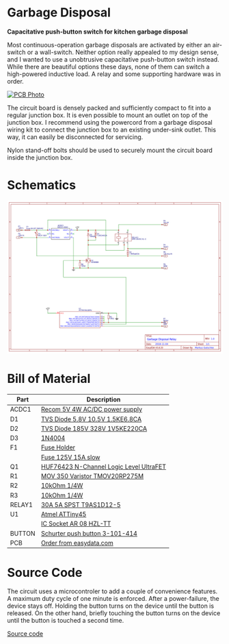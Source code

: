 # Garbage Disposal
**Capacitative push-button switch for kitchen garbage disposal**

Most continuous-operation garbage disposals are activated by either an air-switch or a
wall-switch. Neither option really appealed to my design sense, and I wanted to 
use a unobtrusive capacitative push-button switch instead. While there are beautiful
options these days, none of them can switch a high-powered inductive load. A relay
and some supporting hardware was in order.

[![PCB Photo](data:image/svg+xml;base64,PD94bWwgdmVyc2lvbj0iMS4wIiBlbmNvZGluZz0idXRmLTgiIHN0YW5kYWxvbmU9Im5vIj8+PHN2%0D%0AZyB4bWxucz0iaHR0cDovL3d3dy53My5vcmcvMjAwMC9zdmciIHhtbG5zOnhsaW5rPSJodHRwOi8v%0D%0Ad3d3LnczLm9yZy8xOTk5L3hsaW5rIiB3aWR0aD0iNzMuOTE0bW0iIGhlaWdodD0iNjEuMjE0bW0i%0D%0AIHZpZXdCb3g9IjQwNDAgMzA0MCAyOTEgMjQxIj48dGl0bGU+UGhvdG8gVmlldzwvdGl0bGU+PHN0%0D%0AeWxlIHR5cGU9InRleHQvY3NzIj4KcGF0aCwgcG9seWxpbmUsIHBvbHlnb24ge3N0cm9rZS1saW5l%0D%0Aam9pbjpyb3VuZDt9CnBhdGgsIHBvbHlsaW5lLCBwb2x5Z29uLCBsaW5lIHtzdHJva2UtbGluZWNh%0D%0AcDpyb3VuZDt9CnJlY3QsIGNpcmNsZSwgZWxsaXBzZSwgcG9seWxpbmUsIHBvbHlnb24sIGxpbmUs%0D%0AIHBhdGgge3NoYXBlLXJlbmRlcmluZzpjcmlzcEVkZ2VzO30KKltsYXllcmlkPSIwIl0ge3N0cm9r%0D%0AZTojRkZGRkZGOyBGSUxMOiNGRkZGRkY7fSpbbGF5ZXJpZD0iMSJdIHtzdHJva2U6IzAwQkUwMDsg%0D%0AZmlsbDojMDBCRTAwO30qW2xheWVyaWQ9IjIiXSB7c3Ryb2tlOiMwMEJFMDA7IGZpbGw6IzAwQkUw%0D%0AMDt9KltsYXllcmlkPSIzIl0ge3N0cm9rZTojRkZGRkZGOyBmaWxsOiNGRkZGRkY7fSpbbGF5ZXJp%0D%0AZD0iNCJdIHtzdHJva2U6I0ZGRkZGRjsgZmlsbDojRkZGRkZGO30qW2xheWVyaWQ9IjUiXSB7c3Ry%0D%0Ab2tlOiM4MDgwODA7IGZpbGw6IzgwODA4MDt9KltsYXllcmlkPSI2Il0ge3N0cm9rZTojODAwMDAw%0D%0AOyBmaWxsOiM4MDAwMDA7fSpbbGF5ZXJpZD0iNyJdIHtzdHJva2U6I0RDQUExNDsgZmlsbDojRENB%0D%0AQTE0O30qW2xheWVyaWQ9IjgiXSB7c3Ryb2tlOiNEQ0FBMTQ7IGZpbGw6I0RDQUExNDt9KltsYXll%0D%0AcmlkPSI5Il0ge2Rpc3BsYXk6bm9uZX0qW2xheWVyaWQ9IjEwIl0ge3N0cm9rZTojMEIzQjBCOyBm%0D%0AaWxsOiMwQjNCMEI7fSpbbGF5ZXJpZD0iMTEiXSB7c3Ryb2tlOiNDMEMwQzA7IGZpbGw6I0MwQzBD%0D%0AMDt9KltsYXllcmlkPSIxMiJdIHtzdHJva2U6I0ZGRkZGRjsgZmlsbDojRkZGRkZGO30qW2xheWVy%0D%0AaWQ9IjEzIl0ge3N0cm9rZTojMzNDQzk5OyBmaWxsOiMzM0NDOTk7fSpbbGF5ZXJpZD0iMTQiXSB7%0D%0Ac3Ryb2tlOiM1NTU1RkY7IGZpbGw6IzU1NTVGRjt9KltsYXllcmlkPSIxNSJdIHtzdHJva2U6I0Yw%0D%0AMjJGMDsgZmlsbDojRjAyMkYwO30qW2xheWVyaWQ9IjE2Il0ge3N0cm9rZTojRkZGRkZGOyBGSUxM%0D%0AOiNGRkZGRkY7fSpbbGF5ZXJpZD0iMTciXSB7c3Ryb2tlOiNGRkZGRkY7IEZJTEw6I0ZGRkZGRjt9%0D%0AKltsYXllcmlkPSIxOCJdIHtzdHJva2U6I0ZGRkZGRjsgRklMTDojRkZGRkZGO30qW2xheWVyaWQ9%0D%0AIjE5Il0ge3N0cm9rZTojRkZGRkZGOyBGSUxMOiNGRkZGRkY7fSpbbGF5ZXJpZD0iMjAiXSB7c3Ry%0D%0Ab2tlOiNGRkZGRkY7IEZJTEw6I0ZGRkZGRjt9KltsYXllcmlkPSIyMSJdIHtzdHJva2U6IzgwMDAw%0D%0AMDsgZmlsbDojODAwMDAwO30qW2xheWVyaWQ9IjIyIl0ge3N0cm9rZTojMDA4MDAwOyBmaWxsOiMw%0D%0AMDgwMDA7fSpbbGF5ZXJpZD0iMjMiXSB7c3Ryb2tlOiMwMEZGMDA7IGZpbGw6IzAwRkYwMDt9Klts%0D%0AYXllcmlkPSIyNCJdIHtzdHJva2U6I0JDOEUwMDsgZmlsbDojQkM4RTAwO30qW2ZpbGw9Im5vbmUi%0D%0AXSB7ZmlsbDogbm9uZTt9Cipbc3Ryb2tlPSJub25lIl0ge3N0cm9rZTogbm9uZTt9CmdbY19wYXJ0%0D%0AaWQ9InBhcnRfcGFkIl0gPiAqICsgY2lyY2xlIHtmaWxsOiAjMTExMTExO30KZ1tjX3BhcnRpZD0i%0D%0AcGFydF92aWEiXSA+ICogKyBjaXJjbGUge2ZpbGw6ICMxMTExMTE7fQpnW2NfcGFydGlkPSJwYXJ0%0D%0AX3BhZCJdID4gcG9seWxpbmU6bnRoLW9mLXR5cGUoMikge3N0cm9rZTogIzExMTExMTt9Z1tjX3Bh%0D%0AcnRpZD0icGFydF9wYWQiXVtjX3NoYXBlPSJFTExJUFNFIl0gIHBvbHlsaW5lOm50aC1sYXN0LW9m%0D%0ALXR5cGUoMSkge3N0cm9rZTojMTExMTExO31nW2NfcGFydGlkPSJwYXJ0X3BhZCJdW2Nfc2hhcGU9%0D%0AIlJFQ1QiXSAgcG9seWxpbmU6bnRoLWxhc3Qtb2YtdHlwZSgxKSB7c3Ryb2tlOiMxMTExMTE7fWdb%0D%0AY19wYXJ0aWQ9InBhcnRfcGFkIl1bY19zaGFwZT0iUE9MWUdPTiJdICBwb2x5bGluZTpudGgtbGFz%0D%0AdC1vZi10eXBlKDEpIHtzdHJva2U6IzExMTExMTt9Z1tjX3BhcnRpZD0icGFydF9wYWQiXSA+IHBv%0D%0AbHlnb25bY19wYWRpZF0sICNnQ3VyUGFydHMgZ1tjX3BhcnRpZD0icGFydF9wYWQiXSA+IHBvbHln%0D%0Ab25bY19wYWRpZF0ge3N0cm9rZS1saW5lam9pbjogbWl0ZXI7c3Ryb2tlLW1pdGVybGltaXQ6IDEw%0D%0AMDt9PC9zdHlsZT4KPHJlY3QgeD0iNDA0MCIgeT0iMzA0MCIgd2lkdGg9IjI5MSIgaGVpZ2h0PSIy%0D%0ANDEiIGZpbGw9IiMxMTExMTEiIHN0cm9rZT0ibm9uZSIvPjxnIHN0eWxlPSJwb2ludGVyLWV2ZW50%0D%0Aczogbm9uZTsiPjxwYXRoIGQ9Ik00MDUwLDMyNzEgNDA1MCwzMDUwIDQzMjEsMzA1MCA0MzIwLDMy%0D%0ANzB6IiBsYXllcmlkPSIxMCIgc3Ryb2tlPSJub25lIi8+PGcgY19wYXJ0aWQ9InBhcnRfdmlhIiBj%0D%0AX2V0eXBlPSJwaW5wYXJ0IiBjX3NoYXBldHlwZT0iZ3JvdXAiIGNfb3JpZ2luPSI0MTY2LDMyMDgu%0D%0AODExIiBsYXllcmlkPSIxIiBsb2NrZWQ9IjAiIHNvbGRlckV4cGFuc2lvbj0iIj48Y2lyY2xlIGN4%0D%0APSI0MTY2IiBjeT0iMzIwOC44MTEiIHI9IjQuNTI3NiIgc3Ryb2tlLXdpZHRoPSIwIi8+PGNpcmNs%0D%0AZSBjeD0iNDE2NiIgY3k9IjMyMDguODExIiByPSI0LjUyNzYiIHN0cm9rZS13aWR0aD0iMCIvPjwv%0D%0AZz48ZyBjX3BhcnRpZD0icGFydF92aWEiIGNfZXR5cGU9InBpbnBhcnQiIGNfc2hhcGV0eXBlPSJn%0D%0Acm91cCIgY19vcmlnaW49IjQxNDMsMzIwOC44MTEiIGxheWVyaWQ9IjEiIGxvY2tlZD0iMCIgc29s%0D%0AZGVyRXhwYW5zaW9uPSIiPjxjaXJjbGUgY3g9IjQxNDMiIGN5PSIzMjA4LjgxMSIgcj0iNC41Mjc2%0D%0AIiBzdHJva2Utd2lkdGg9IjAiLz48Y2lyY2xlIGN4PSI0MTQzIiBjeT0iMzIwOC44MTEiIHI9IjQu%0D%0ANTI3NiIgc3Ryb2tlLXdpZHRoPSIwIi8+PC9nPjxnIGNfcGFydGlkPSJwYXJ0X3ZpYSIgY19ldHlw%0D%0AZT0icGlucGFydCIgY19zaGFwZXR5cGU9Imdyb3VwIiBjX29yaWdpbj0iNDEzMywzMTM4LjgxMSIg%0D%0AbGF5ZXJpZD0iMSIgbG9ja2VkPSIwIiBzb2xkZXJFeHBhbnNpb249IiI+PGNpcmNsZSBjeD0iNDEz%0D%0AMyIgY3k9IjMxMzguODExIiByPSI0LjUyNzYiIHN0cm9rZS13aWR0aD0iMCIvPjxjaXJjbGUgY3g9%0D%0AIjQxMzMiIGN5PSIzMTM4LjgxMSIgcj0iNC41Mjc2IiBzdHJva2Utd2lkdGg9IjAiLz48L2c+PGcg%0D%0AY19wYXJ0aWQ9InBhcnRfdmlhIiBjX2V0eXBlPSJwaW5wYXJ0IiBjX3NoYXBldHlwZT0iZ3JvdXAi%0D%0AIGNfb3JpZ2luPSI0MDgzLDMxOTMuODExIiBsYXllcmlkPSIxIiBsb2NrZWQ9IjAiIHNvbGRlckV4%0D%0AcGFuc2lvbj0iIj48Y2lyY2xlIGN4PSI0MDgzIiBjeT0iMzE5My44MTEiIHI9IjIuNTU5MSIgc3Ry%0D%0Ab2tlLXdpZHRoPSIwIi8+PGNpcmNsZSBjeD0iNDA4MyIgY3k9IjMxOTMuODExIiByPSIyLjU1OTEi%0D%0AIHN0cm9rZS13aWR0aD0iMCIvPjwvZz48ZyBjX3BhcnRpZD0icGFydF92aWEiIGNfZXR5cGU9InBp%0D%0AbnBhcnQiIGNfc2hhcGV0eXBlPSJncm91cCIgY19vcmlnaW49IjQwODMsMzE1My44MTEiIGxheWVy%0D%0AaWQ9IjEiIGxvY2tlZD0iMCIgc29sZGVyRXhwYW5zaW9uPSIiPjxjaXJjbGUgY3g9IjQwODMiIGN5%0D%0APSIzMTUzLjgxMSIgcj0iMi41NTkxIiBzdHJva2Utd2lkdGg9IjAiLz48Y2lyY2xlIGN4PSI0MDgz%0D%0AIiBjeT0iMzE1My44MTEiIHI9IjIuNTU5MSIgc3Ryb2tlLXdpZHRoPSIwIi8+PC9nPjxnIGNfcGFy%0D%0AdGlkPSJwYXJ0X3ZpYSIgY19ldHlwZT0icGlucGFydCIgY19zaGFwZXR5cGU9Imdyb3VwIiBjX29y%0D%0AaWdpbj0iNDA2NSwzMDY2IiBsYXllcmlkPSIxIiBsb2NrZWQ9IjAiIHNvbGRlckV4cGFuc2lvbj0i%0D%0AIj48Y2lyY2xlIGN4PSI0MDY1IiBjeT0iMzA2NiIgcj0iOCIgc3Ryb2tlLXdpZHRoPSIwIi8+PGNp%0D%0AcmNsZSBjeD0iNDA2NSIgY3k9IjMwNjYiIHI9IjgiIHN0cm9rZS13aWR0aD0iMCIvPjwvZz48ZyBj%0D%0AX3BhcnRpZD0icGFydF92aWEiIGNfZXR5cGU9InBpbnBhcnQiIGNfc2hhcGV0eXBlPSJncm91cCIg%0D%0AY19vcmlnaW49IjQwNjcsMzI1NCIgbGF5ZXJpZD0iMSIgbG9ja2VkPSIwIiBzb2xkZXJFeHBhbnNp%0D%0Ab249IiI+PGNpcmNsZSBjeD0iNDA2NyIgY3k9IjMyNTQiIHI9IjgiIHN0cm9rZS13aWR0aD0iMCIv%0D%0APjxjaXJjbGUgY3g9IjQwNjciIGN5PSIzMjU0IiByPSI4IiBzdHJva2Utd2lkdGg9IjAiLz48L2c+%0D%0APGcgY19wYXJ0aWQ9InBhcnRfdmlhIiBjX2V0eXBlPSJwaW5wYXJ0IiBjX3NoYXBldHlwZT0iZ3Jv%0D%0AdXAiIGNfb3JpZ2luPSI0MzA1LDMyNTQiIGxheWVyaWQ9IjEiIGxvY2tlZD0iMCIgc29sZGVyRXhw%0D%0AYW5zaW9uPSIiPjxjaXJjbGUgY3g9IjQzMDUiIGN5PSIzMjU0IiByPSI4IiBzdHJva2Utd2lkdGg9%0D%0AIjAiLz48Y2lyY2xlIGN4PSI0MzA1IiBjeT0iMzI1NCIgcj0iOCIgc3Ryb2tlLXdpZHRoPSIwIi8+%0D%0APC9nPjxnIGNfcGFydGlkPSJwYXJ0X3ZpYSIgY19ldHlwZT0icGlucGFydCIgY19zaGFwZXR5cGU9%0D%0AImdyb3VwIiBjX29yaWdpbj0iNDMwNywzMDY2IiBsYXllcmlkPSIxIiBsb2NrZWQ9IjAiIHNvbGRl%0D%0AckV4cGFuc2lvbj0iIj48Y2lyY2xlIGN4PSI0MzA3IiBjeT0iMzA2NiIgcj0iOCIgc3Ryb2tlLXdp%0D%0AZHRoPSIwIi8+PGNpcmNsZSBjeD0iNDMwNyIgY3k9IjMwNjYiIHI9IjgiIHN0cm9rZS13aWR0aD0i%0D%0AMCIvPjwvZz48cG9seWxpbmUgcG9pbnRzPSI0MTU0IDMwNTcgNDE4NyAzMDU3IDQxODcgMzA1OSIg%0D%0Ac3Ryb2tlLXdpZHRoPSIxIiBjX3NoYXBldHlwZT0ibGluZSIgc3Ryb2tlLWxpbmVjYXA9InJvdW5k%0D%0AIiBmaWxsPSJub25lIiBsYXllcmlkPSIxIiBsb2NrZWQ9IjAiLz48cG9seWxpbmUgcG9pbnRzPSI0%0D%0AMDYyLjUgMzEwNyA0MDYyLjUgMzEwMy41IDQwNzkgMzA4NyIgc3Ryb2tlLXdpZHRoPSIzIiBjX3No%0D%0AYXBldHlwZT0ibGluZSIgc3Ryb2tlLWxpbmVjYXA9InJvdW5kIiBmaWxsPSJub25lIiBsYXllcmlk%0D%0APSIxIiBsb2NrZWQ9IjAiLz48cG9seWxpbmUgcG9pbnRzPSI0MTA5LjUgMzA4NyA0MTA5LjUgMzA3%0D%0AMS41IDQxMjQgMzA1NyIgc3Ryb2tlLXdpZHRoPSIxIiBjX3NoYXBldHlwZT0ibGluZSIgc3Ryb2tl%0D%0ALWxpbmVjYXA9InJvdW5kIiBmaWxsPSJub25lIiBsYXllcmlkPSIxIiBsb2NrZWQ9IjAiLz48cG9s%0D%0AeWxpbmUgcG9pbnRzPSI0MTIyLjUgMzEwNyA0MTIyLjUgMzEwMCA0MTA5LjUgMzA4NyIgc3Ryb2tl%0D%0ALXdpZHRoPSIzIiBjX3NoYXBldHlwZT0ibGluZSIgc3Ryb2tlLWxpbmVjYXA9InJvdW5kIiBmaWxs%0D%0APSJub25lIiBsYXllcmlkPSIxIiBsb2NrZWQ9IjAiLz48cG9seWxpbmUgcG9pbnRzPSI0MTU2LjUg%0D%0AMzEwOSA0MTU2LjUgMzA4OS41IDQxNTQgMzA4NyIgc3Ryb2tlLXdpZHRoPSIxIiBjX3NoYXBldHlw%0D%0AZT0ibGluZSIgc3Ryb2tlLWxpbmVjYXA9InJvdW5kIiBmaWxsPSJub25lIiBsYXllcmlkPSIxIiBs%0D%0Ab2NrZWQ9IjAiLz48cG9seWxpbmUgcG9pbnRzPSI0MjA0IDMxMTYgNDIwNCAzMTIzIDQxNTYgMzEy%0D%0AMyA0MTU2IDMxMTcgNDE1NiAzMTA5LjUgNDE1Ni41IDMxMDkiIHN0cm9rZS13aWR0aD0iMyIgY19z%0D%0AaGFwZXR5cGU9ImxpbmUiIHN0cm9rZS1saW5lY2FwPSJyb3VuZCIgZmlsbD0ibm9uZSIgbGF5ZXJp%0D%0AZD0iMSIgbG9ja2VkPSIwIi8+PHBvbHlsaW5lIHBvaW50cz0iNDE4NyAzMDc2IDQxOTEgMzA3NiA0%0D%0AMjA4IDMwNTkiIHN0cm9rZS13aWR0aD0iMSIgY19zaGFwZXR5cGU9ImxpbmUiIHN0cm9rZS1saW5l%0D%0AY2FwPSJyb3VuZCIgZmlsbD0ibm9uZSIgbGF5ZXJpZD0iMSIgbG9ja2VkPSIwIi8+PHBvbHlsaW5l%0D%0AIHBvaW50cz0iNDE4NyAzMDc2IDQxMzQgMzA3NiA0MTM0IDMwNTciIHN0cm9rZS13aWR0aD0iMSIg%0D%0AY19zaGFwZXR5cGU9ImxpbmUiIHN0cm9rZS1saW5lY2FwPSJyb3VuZCIgZmlsbD0ibm9uZSIgbGF5%0D%0AZXJpZD0iMSIgbG9ja2VkPSIwIi8+PHBvbHlsaW5lIHBvaW50cz0iNDI3Ni43NiAzMjUzIDQyNzYu%0D%0ANzYgMzA5Ny43NiA0Mjc1IDMwOTYgNDMwOC4xNyAzMDk2IDQzMDguMzQgMzA5NS44MyIgc3Ryb2tl%0D%0ALXdpZHRoPSIyMCIgY19zaGFwZXR5cGU9ImxpbmUiIHN0cm9rZS1saW5lY2FwPSJyb3VuZCIgZmls%0D%0AbD0ibm9uZSIgbGF5ZXJpZD0iMSIgbG9ja2VkPSIwIi8+PHBvbHlsaW5lIHBvaW50cz0iNDI3Ni43%0D%0ANiAzMTkwLjg5NSA0MTg3LjEwNSAzMTkwLjg5NSA0MTg3IDMxOTEgNDE4NSAzMTkxIDQxMzMgMzEz%0D%0AOSIgc3Ryb2tlLXdpZHRoPSIyMCIgY19zaGFwZXR5cGU9ImxpbmUiIHN0cm9rZS1saW5lY2FwPSJy%0D%0Ab3VuZCIgZmlsbD0ibm9uZSIgbGF5ZXJpZD0iMSIgbG9ja2VkPSIwIi8+PHBvbHlsaW5lIHBvaW50%0D%0Acz0iNDEzMyAzMTM5IDQxMzMgMzE2NyA0MTE3IDMxODMgNDExNyAzMjAwIDQxMDEgMzIxNiA0MTAx%0D%0AIDMyNDAuNDYgNDA5MS40NiAzMjUwIiBzdHJva2Utd2lkdGg9IjIwIiBjX3NoYXBldHlwZT0ibGlu%0D%0AZSIgc3Ryb2tlLWxpbmVjYXA9InJvdW5kIiBmaWxsPSJub25lIiBsYXllcmlkPSIxIiBsb2NrZWQ9%0D%0AIjAiLz48cG9seWxpbmUgcG9pbnRzPSI0MjI1LjY2IDMxMTAuNTkgNDI0NC40MSAzMTEwLjU5IDQy%0D%0ANDggMzEwNyA0MjQ4IDMwNTkiIHN0cm9rZS13aWR0aD0iMSIgY19zaGFwZXR5cGU9ImxpbmUiIHN0%0D%0Acm9rZS1saW5lY2FwPSJyb3VuZCIgZmlsbD0ibm9uZSIgbGF5ZXJpZD0iMSIgbG9ja2VkPSIwIi8+%0D%0APHBvbHlsaW5lIHBvaW50cz0iNDIwNCAzMTE2IDQyMjAuMjUwMiAzMTE2IDQyMjUuNjYwMiAzMTEw%0D%0ALjU5MDEiIHN0cm9rZS13aWR0aD0iMyIgY19zaGFwZXR5cGU9ImxpbmUiIHN0cm9rZS1saW5lY2Fw%0D%0APSJyb3VuZCIgZmlsbD0ibm9uZSIgbGF5ZXJpZD0iMSIgbG9ja2VkPSIwIi8+PHBvbHlsaW5lIHBv%0D%0AaW50cz0iNDIyNS42NiAzMTI1LjM1IDQyMjUuNjUgMzEyNS4zNSA0MjIyIDMxMjkgNDE1MyAzMTI5%0D%0AIDQxNTIgMzEzMCA0MTUyIDMxMjkgNDEzMCAzMTA3IDQxMjIuNSAzMTA3IiBzdHJva2Utd2lkdGg9%0D%0AIjMiIGNfc2hhcGV0eXBlPSJsaW5lIiBzdHJva2UtbGluZWNhcD0icm91bmQiIGZpbGw9Im5vbmUi%0D%0AIGxheWVyaWQ9IjEiIGxvY2tlZD0iMCIvPjxnIGNfcGFydGlkPSJwYXJ0X3BjYnRleHQiIGNfb3Jp%0D%0AZ2luPSI0MjI0Ljg2LDMyMzcuNTYiIGNfcm90YXRpb249IjAiIGNfbWlycm9yPSIiIGxvY2tlZD0i%0D%0AMCIgbGF5ZXJpZD0iMyIgY19zaGFwZXR5cGU9Imdyb3VwIj48cGF0aCBjX2ZvbnRTaXplPSI2IiBj%0D%0AX2ZvbnRGYW1pbHk9Ik5vdG9TYW5zQ0pLanAtRGVtaUxpZ2h0IiBjX3RleHQ9Im1hcmt1c0BndXRz%0D%0AY2hrZS5jb20gMTEvMjAxOCIgZD0iTSA0MjI1LjAwMDIgMzIzNi43OCBMIDQyMjUuNDkwMiAzMjM2%0D%0ALjc4IEwgNDIyNS40OTAyIDMyMzQuNDEgQyA0MjI1Ljc5MDIgMzIzNC4wNiA0MjI2LjA4MDIgMzIz%0D%0AMy44OCA0MjI2LjMzMDIgMzIzMy44OCBDIDQyMjYuNzcwMiAzMjMzLjg4IDQyMjYuOTcwMiAzMjM0%0D%0ALjE2IDQyMjYuOTcwMiAzMjM0Ljc4IEwgNDIyNi45NzAyIDMyMzYuNzggTCA0MjI3LjQ1MDIgMzIz%0D%0ANi43OCBMIDQyMjcuNDUwMiAzMjM0LjQxIEMgNDIyNy43NzAyIDMyMzQuMDYgNDIyOC4wNDAyIDMy%0D%0AMzMuODggNDIyOC4zMTAyIDMyMzMuODggQyA0MjI4Ljc0MDIgMzIzMy44OCA0MjI4Ljk0MDIgMzIz%0D%0ANC4xNiA0MjI4Ljk0MDIgMzIzNC43OCBMIDQyMjguOTQwMiAzMjM2Ljc4IEwgNDIyOS40MzAyIDMy%0D%0AMzYuNzggTCA0MjI5LjQzMDIgMzIzNC43MiBDIDQyMjkuNDMwMiAzMjMzLjg5IDQyMjkuMTAwMiAz%0D%0AMjMzLjQ2IDQyMjguNDQwMiAzMjMzLjQ2IEMgNDIyOC4wNTAyIDMyMzMuNDYgNDIyNy43MTAyIDMy%0D%0AMzMuNzEgNDIyNy4zNjAyIDMyMzQuMDkgQyA0MjI3LjI0MDIgMzIzMy43IDQyMjYuOTcwMiAzMjMz%0D%0ALjQ2IDQyMjYuNDcwMiAzMjMzLjQ2IEMgNDIyNi4wOTAyIDMyMzMuNDYgNDIyNS43NDAyIDMyMzMu%0D%0ANzEgNDIyNS40NjAyIDMyMzQuMDIgTCA0MjI1LjQ0MDIgMzIzNC4wMiBMIDQyMjUuNDAwMiAzMjMz%0D%0ALjU0IEwgNDIyNS4wMDAyIDMyMzMuNTQgWiAgTSA0MjMxLjI1MDIgMzIzNi44NiBDIDQyMzEuNjUw%0D%0AMiAzMjM2Ljg2IDQyMzIuMDMwMiAzMjM2LjY1IDQyMzIuMzQwMiAzMjM2LjM4IEwgNDIzMi4zNjAy%0D%0AIDMyMzYuMzggTCA0MjMyLjQwMDIgMzIzNi43OCBMIDQyMzIuODAwMiAzMjM2Ljc4IEwgNDIzMi44%0D%0AMDAyIDMyMzQuNzcgQyA0MjMyLjgwMDIgMzIzMy45OSA0MjMyLjQ5MDIgMzIzMy40NiA0MjMxLjcw%0D%0AMDIgMzIzMy40NiBDIDQyMzEuMTgwMiAzMjMzLjQ2IDQyMzAuNzIwMiAzMjMzLjcgNDIzMC40NDAy%0D%0AIDMyMzMuODggTCA0MjMwLjY0MDIgMzIzNC4yMiBDIDQyMzAuODkwMiAzMjM0LjA1IDQyMzEuMjMw%0D%0AMiAzMjMzLjg2IDQyMzEuNjIwMiAzMjMzLjg2IEMgNDIzMi4xODAyIDMyMzMuODYgNDIzMi4zMjAy%0D%0AIDMyMzQuMyA0MjMyLjMxMDIgMzIzNC43MyBDIDQyMzAuOTIwMiAzMjM0Ljg5IDQyMzAuMzAwMiAz%0D%0AMjM1LjI0IDQyMzAuMzAwMiAzMjM1Ljk1IEMgNDIzMC4zMDAyIDMyMzYuNTMgNDIzMC43MTAyIDMy%0D%0AMzYuODYgNDIzMS4yNTAyIDMyMzYuODYgWiAgTSA0MjMxLjM4MDIgMzIzNi40NiBDIDQyMzEuMDUw%0D%0AMiAzMjM2LjQ2IDQyMzAuNzgwMiAzMjM2LjMxIDQyMzAuNzgwMiAzMjM1LjkyIEMgNDIzMC43ODAy%0D%0AIDMyMzUuNDcgNDIzMS4xNzAyIDMyMzUuMiA0MjMyLjMxMDIgMzIzNS4wNiBMIDQyMzIuMzEwMiAz%0D%0AMjM2LjAxIEMgNDIzMS45ODAyIDMyMzYuMzEgNDIzMS43)](easyeda)

The circuit board is densely packed and sufficiently compact to fit into a regular
junction box. It is even possible to mount an outlet on top of the junction box.
I recommend using the powercord from a garbage disposal wiring kit to connect the
junction box to an existing under-sink outlet. This way, it can easily be disconnected
for servicing.

Nylon stand-off bolts should be used to securely mount the circuit board inside the
junction box.

# Schematics

[![Schematics](https://raw.githubusercontent.com/gutschke/garbagedisposal/master/easyeda/schematics.svg?sanitize=true)](easyeda)

# Bill of Material

| Part | Description |
| ---- | ----------- |
| ACDC1 | [Recom 5V 4W AC/DC power supply](https://www.digikey.com/product-detail/en/3-101-414/486-3357-ND/7104553) |
| D1 | [TVS Diode 5.8V 10.5V 1.5KE6.8CA](https://www.digikey.com/product-detail/en/1.5KE6.8CA/1.5KE6.8CALFCT-ND/285845) |
| D2 | [TVS Diode 185V 328V 1V5KE220CA](https://www.digikey.com/product-detail/en/1V5KE220CA/1V5KE220CACT-ND/3907941) |
| D3 | [1N4004](https://www.digikey.com/product-detail/en/micro-commercial-co/1N4004-TP/1N4004-TPMSCT-ND/773691) |
| F1 | [Fuse Holder](https://www.digikey.com/product-detail/en/keystone-electronics/3576/36-3576-ND/3465426) |
|    | [Fuse 125V 15A slow](https://www.digikey.com/product-detail/en/bel-fuse-inc/3SB-15-R/507-1537-ND/1009761) |
| Q1 | [HUF76423 N-Channel Logic Level UltraFET](https://www.digikey.com/products/en?keywords=huf76423p3) |
| R1 | [MOV 350 Varistor TMOV20RP275M](https://www.digikey.com/product-detail/en/littelfuse-inc/TMOV20RP275M/F4043-ND/1154461) |
| R2 | [10kOhm 1/4W](https://www.digikey.com/product-detail/en/yageo/CFR-25JB-52-10K/10KQBK-ND/338) |
| R3 | [10kOhm 1/4W](https://www.digikey.com/product-detail/en/yageo/CFR-25JB-52-10K/10KQBK-ND/338) |
| RELAY1 | [30A 5A SPST T9AS1D12-5](https://www.digikey.com/product-detail/en/T9AS1D12-5/PB1014-ND/1095335) |
| U1 | [Atmel ATTiny45](https://www.digikey.com/product-detail/en/microchip-technology/ATTINY45-20PU/ATTINY45-20PU-ND/735465) |
|    | [IC Socket AR 08 HZL-TT](https://www.digikey.com/product-detail/en/microchip-technology/ATTINY45-20PU/ATTINY45-20PU-ND/735465) |
| BUTTON | [Schurter push button 3-101-414](https://www.digikey.com/product-detail/en/3-101-414/486-3357-ND/7104553) |
| PCB | [Order from easydata.com](https://easyeda.com/zodiac_7307/garbage-disposal-relay) |

# Source Code

The circuit uses a microcontroler to add a couple of convenience features. A maximum
duty cycle of one minute is enforced. After a power-failure, the device stays off.
Holding the button turns on the device until the button is released. On the other hand,
briefly touching the button turns on the device until the button is touched a second
time.

[Source code](garbagedisposal.ino)


